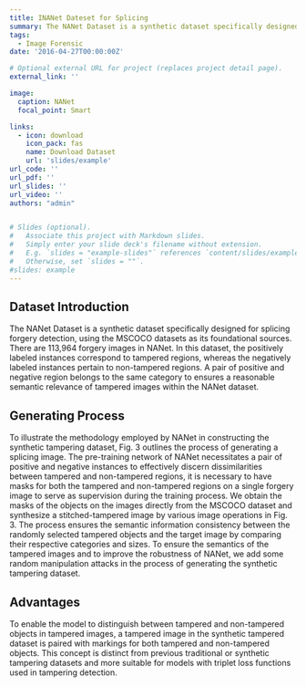 ```yaml
---
title: INANet Dateset for Splicing
summary: The NANet Dataset is a synthetic dataset specifically designed for splicing forgery detection, using the MSCOCO datasets as its foundational sources. There are 113,964 forgery images in NANet. In this dataset, the positively labeled instances correspond to tampered regions, whereas the negatively labeled instances pertain to non-tampered regions. A pair of positive and negative region belongs to the same category to ensures a reasonable semantic relevance of tampered images within the NANet dataset.
tags:
  - Image Forensic
date: '2016-04-27T00:00:00Z'

# Optional external URL for project (replaces project detail page).
external_link: ''

image:
  caption: NANet
  focal_point: Smart

links:
  - icon: download
    icon_pack: fas
    name: Download Dataset
    url: 'slides/example'
url_code: ''
url_pdf: ''
url_slides: ''
url_video: ''
authors: "admin"


# Slides (optional).
#   Associate this project with Markdown slides.
#   Simply enter your slide deck's filename without extension.
#   E.g. `slides = "example-slides"` references `content/slides/example-slides.md`.
#   Otherwise, set `slides = ""`.
#slides: example
---
```

## Dataset Introduction
The NANet Dataset is a synthetic dataset specifically designed for splicing forgery detection, using the MSCOCO datasets as its foundational sources. There are 113,964 forgery images in NANet. In this dataset, the positively labeled instances correspond to tampered regions, whereas the negatively labeled instances pertain to non-tampered regions. A pair of positive and negative region belongs to the same category to ensures a reasonable semantic relevance of tampered images within the NANet dataset.


## Generating Process
To illustrate the methodology employed by NANet in constructing the synthetic tampering dataset, Fig. 3 outlines the process of generating a splicing image. The pre-training network of NANet necessitates a pair of positive and negative instances to effectively discern dissimilarities between tampered and non-tampered regions, it is necessary to have masks for both the tampered and non-tampered regions on a single forgery image to serve as supervision during the training process. We obtain the masks of the objects on the images directly from the MSCOCO dataset and synthesize a stitched-tampered image by various image operations in Fig. 3. The process ensures the semantic information consistency between the randomly selected tampered objects and the target image by comparing their respective categories and sizes. To ensure the semantics of the tampered images and to improve the robustness of NANet, we add some random manipulation attacks in the process of generating the synthetic tampering dataset.

## Advantages
To enable the model to distinguish between tampered and non-tampered objects in tampered images, a tampered image in the synthetic tampered dataset is paired with markings for both tampered and non-tampered objects. This concept is distinct from previous traditional or synthetic tampering datasets and more suitable for models with triplet loss functions used in tampering detection.

